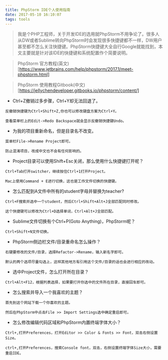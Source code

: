 ```yaml
---
title: PhpStorm IDE个人使用指南
date: 2017-05-10 16:10:07
tags: tools
---
```


> 我是个PHP工程师，关于开发IDE的选用就PhpStorm不用争论了。很多人从DW或者Sublime转向PhpStorm时会发现很多快捷键都不一样，DW用户甚至都不怎么关注快捷键。PhpStorm快捷键大全自行Google就能找到，本文主要就是针对该IDE的快捷键和系统配置作个简要说明。

> PhpStorm 官方教程(英文)
[https://www.jetbrains.com/help/phpstorm/2017.1/meet-phpstorm.html]

> PhpStorm 使用教程Gitbook(中文)
[https://jellychendeveloper.gitbooks.io/phpstorm/content/]

<!-- more -->

- Ctrl+Z撤销过多步骤，Ctrl+Y却无法回退了。

```
反撤销快捷键为Ctrl+Shift+Z,你也可以修改键盘方案为Ctrl+Y。

查看菜单栏上的Edit->Redo Backspace就会显示反撤销快捷键Undo。
```

- 为我的项目重新命名，但是目录名不改变。

```
菜单栏File->Rename Project即可。

防止混淆项目，改成中文也不会有任何影响的。
```

- Project目录可以使用Shift+Esc关闭，那么使用什么快捷键打开呢？

```
Ctrl+Tab打开switcher，继续按住Ctrl+1打开Project。

Mac上使用Command + E进行切换，这也是工作文件切换的快捷键。
```

- 怎么匹配到A文件中所有的student字母并替换为teacher?

```
Ctrl+F搜索并选中一个student，然后Ctrl+Shift+Alt+J全部匹配同时修改。

这个快捷键可以修改为Ctrl+D选择单词，Ctrl+Alt+J全部匹配。
```

- Sublime文件切换有个Ctrl+P(Goto Anything)，PhpStorm呢？

```
Ctrl+Shift+N文件切换。
```

- PhpStorm侧边栏文件/目录重命名怎么操作？

```
右键要修改的文件/目录，选择Refactor->Rename，输入新名字即可。

默认的两个选项尽量勾选上，这样其他地方有引用这个文件/目录的话也会进行相应的改动。
```

- 选中Project文件，怎么打开所在目录？

```
Ctrl+Alt+F12，根据列表选择，如果要打开你选中的文件所在目录，直接回车即可。
```

- 怎么搜索并导入一个我喜欢的主题？

```
首先到这个网站下载一个你喜欢的主题。

然后在PhpStorm中点击File >> Import Settings选中确定重启即可。
```

- 怎么修改编辑代码区域和PhpStorm内置终端字体大小？

```
Ctrl+,打开Preferences，打开Editor >> Color & Fonts >> Font，双击右侧设置Size。

ctrl+,打开Preferences，搜索Console font，双击，右侧设置终端字体Size大小，需要重启IDE。
```

